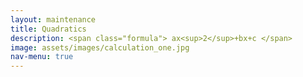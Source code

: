```yaml
---
layout: maintenance
title: Quadratics
description: <span class="formula"> ax<sup>2</sup>+bx+c </span>
image: assets/images/calculation_one.jpg
nav-menu: true
---
```



